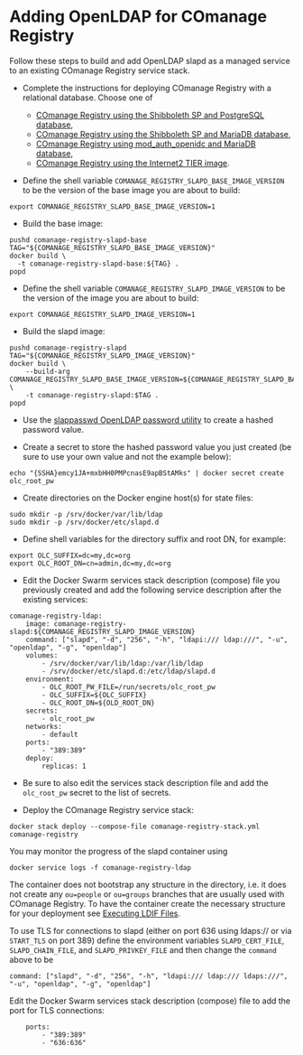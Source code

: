 <!--
COmanage Registry Docker documentation

Portions licensed to the University Corporation for Advanced Internet
Development, Inc. ("UCAID") under one or more contributor license agreements.
See the NOTICE file distributed with this work for additional information
regarding copyright ownership.

UCAID licenses this file to you under the Apache License, Version 2.0
(the "License"); you may not use this file except in compliance with the
License. You may obtain a copy of the License at:

http://www.apache.org/licenses/LICENSE-2.0

Unless required by applicable law or agreed to in writing, software
distributed under the License is distributed on an "AS IS" BASIS,
WITHOUT WARRANTIES OR CONDITIONS OF ANY KIND, either express or implied.
See the License for the specific language governing permissions and
limitations under the License.
-->

# Adding OpenLDAP for COmanage Registry

Follow these steps to build and add OpenLDAP slapd
as a managed service to an existing COmanage Registry service stack.

* Complete the instructions for deploying COmanage Registry with
a relational database. Choose one of
  * [COmanage Registry using the Shibboleth SP and PostgreSQL database](shibboleth-sp-postgresql.md),
  * [COmanage Registry using the Shibboleth SP and MariaDB database](shibboleth-sp-mariadb.md),
  * [COmanage Registry using mod\_auth\_openidc and MariaDB database](mod-auth-openidc-mariadb.md),
  * [COmanage Registry using the Internet2 TIER image](comanage-registry-internet2-tier.md).

* Define the shell variable `COMANAGE_REGISTRY_SLAPD_BASE_IMAGE_VERSION` to be the
version of the base image you are about to build:

```
export COMANAGE_REGISTRY_SLAPD_BASE_IMAGE_VERSION=1
```

* Build the base image:

```
pushd comanage-registry-slapd-base
TAG="${COMANAGE_REGISTRY_SLAPD_BASE_IMAGE_VERSION}"
docker build \
  -t comanage-registry-slapd-base:${TAG} .
popd
```

* Define the shell variable `COMANAGE_REGISTRY_SLAPD_IMAGE_VERSION`
to be the version of the image you are about to build:

```
export COMANAGE_REGISTRY_SLAPD_IMAGE_VERSION=1
```

* Build the slapd image:

```
pushd comanage-registry-slapd
TAG="${COMANAGE_REGISTRY_SLAPD_IMAGE_VERSION}"
docker build \
    --build-arg COMANAGE_REGISTRY_SLAPD_BASE_IMAGE_VERSION=${COMANAGE_REGISTRY_SLAPD_BASE_IMAGE_VERSION} \
    -t comanage-registry-slapd:$TAG . 
popd
```

* Use the [slappasswd OpenLDAP password utility](https://linux.die.net/man/8/slappasswd)
to create a hashed password value.

* Create a secret to store the hashed password value you just created
(be sure to use your own value and not the example below):

```
echo "{SSHA}emcy1JA+mxbHH0PMPcnasE9apBStAMks" | docker secret create olc_root_pw
```

* Create directories on the Docker engine host(s) for state files:

```
sudo mkdir -p /srv/docker/var/lib/ldap
sudo mkdir -p /srv/docker/etc/slapd.d
```

* Define shell variables for the directory suffix and root DN,
  for example:

```
export OLC_SUFFIX=dc=my,dc=org
export OLC_ROOT_DN=cn=admin,dc=my,dc=org
```

* Edit the Docker Swarm services stack description (compose) file you previously
created and add the following service description after the existing services:

```
comanage-registry-ldap:
    image: comanage-registry-slapd:${COMANAGE_REGISTRY_SLAPD_IMAGE_VERSION}
    command: ["slapd", "-d", "256", "-h", "ldapi:/// ldap:///", "-u", "openldap", "-g", "openldap"]
    volumes:
        - /srv/docker/var/lib/ldap:/var/lib/ldap
        - /srv/docker/etc/slapd.d:/etc/ldap/slapd.d
    environment:
        - OLC_ROOT_PW_FILE=/run/secrets/olc_root_pw
        - OLC_SUFFIX=${OLC_SUFFIX}
        - OLC_ROOT_DN=${OLD_ROOT_DN}
    secrets:
        - olc_root_pw
    networks:
        - default
    ports:
        - "389:389"
    deploy:
        replicas: 1
```

* Be sure to also edit the services stack description file and add
the `olc_root_pw` secret to the list of secrets.

* Deploy the COmanage Registry service stack:

```
docker stack deploy --compose-file comanage-registry-stack.yml comanage-registry
```

You may monitor the progress of the slapd container using

```
docker service logs -f comanage-registry-ldap
```

The container does not bootstrap any structure in the directory, i.e. it
does not create any `ou=people` or `ou=groups` branches that are usually
used with COmanage Registry.  To have the container create the necessary
structure for your deployment see [Executing LDIF Files](slapd-ldif.md).

To use TLS for connections to slapd (either on port 636 using ldaps://
or via `START_TLS` on port 389) define the environment variables
`SLAPD_CERT_FILE`, `SLAPD_CHAIN_FILE`, and `SLAPD_PRIVKEY_FILE`
and then change the `command` above to be

```
command: ["slapd", "-d", "256", "-h", "ldapi:/// ldap:/// ldaps:///", "-u", "openldap", "-g", "openldap"]
```

Edit the Docker Swarm services stack description (compose) file to add
the port for TLS connections:

```
    ports:
        - "389:389"
        - "636:636"
```
